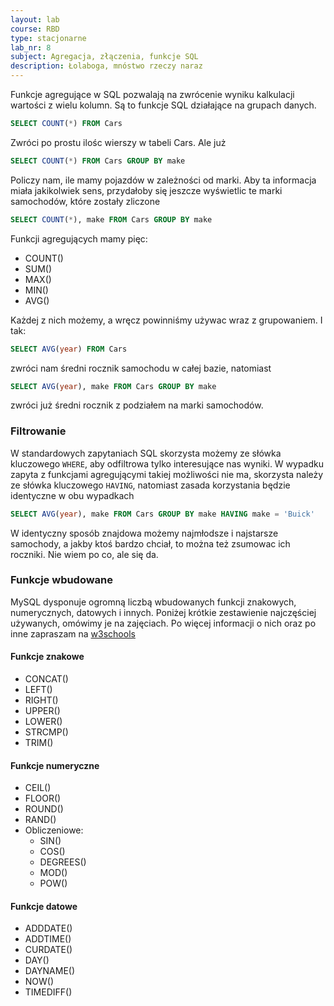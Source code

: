 ```yaml
---
layout: lab
course: RBD
type: stacjonarne
lab_nr: 8
subject: Agregacja, złączenia, funkcje SQL
description: Łolaboga, mnóstwo rzeczy naraz
---
```

Funkcje agregujące w SQL pozwalają na zwrócenie wyniku kalkulacji wartości z wielu kolumn. Są to funkcje SQL działające na grupach danych. 
```sql
SELECT COUNT(*) FROM Cars
```
Zwróci po prostu ilośc wierszy w tabeli Cars. Ale już

```sql
SELECT COUNT(*) FROM Cars GROUP BY make
```

Policzy nam, ile mamy pojazdów w zależności od marki. Aby ta informacja miała jakikolwiek sens, przydałoby się jeszcze wyświetlic te marki samochodów, które zostały zliczone

```sql
SELECT COUNT(*), make FROM Cars GROUP BY make
```

Funkcji agregujących mamy pięc:
- COUNT()
- SUM()
- MAX()
- MIN()
- AVG()

Każdej z nich możemy, a wręcz powinniśmy używac wraz z grupowaniem. I tak:

```sql
SELECT AVG(year) FROM Cars
```
zwróci nam średni rocznik samochodu w całej bazie, natomiast

```sql
SELECT AVG(year), make FROM Cars GROUP BY make
```

zwróci już średni rocznik z podziałem na marki samochodów.

### Filtrowanie

W standardowych zapytaniach SQL skorzysta możemy ze słówka kluczowego ```WHERE```, aby odfiltrowa tylko interesujące nas wyniki. W wypadku zapyta z funkcjami agregującymi takiej możliwości nie ma, skorzysta należy ze słówka kluczowego ```HAVING```, natomiast zasada korzystania będzie identyczne w obu wypadkach

```sql
SELECT AVG(year), make FROM Cars GROUP BY make HAVING make = 'Buick'
```

W identyczny sposób znajdowa możemy najmłodsze i najstarsze samochody, a jakby ktoś bardzo chciał, to można też zsumowac ich roczniki. Nie wiem po co, ale się da.

### Funkcje wbudowane
MySQL dysponuje ogromną liczbą wbudowanych funkcji znakowych, numerycznych, datowych i innych. Poniżej krótkie zestawienie najczęściej używanych, omówimy je na zajęciach. Po więcej informacji o nich oraz po inne zapraszam na [w3schools](https://www.w3schools.com/sql/sql_ref_mysql.asp)

#### Funkcje znakowe
- CONCAT()
- LEFT()
- RIGHT()
- UPPER()
- LOWER()
- STRCMP()
- TRIM()

#### Funkcje numeryczne
- CEIL()
- FLOOR()
- ROUND()
- RAND()
- Obliczeniowe:
  - SIN()
  - COS()
  - DEGREES()
  - MOD()
  - POW()

#### Funkcje datowe
- ADDDATE()
- ADDTIME()
- CURDATE()
- DAY()
- DAYNAME()
- NOW()
- TIMEDIFF()


